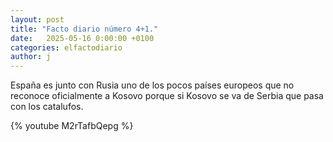 ```yaml
---
layout: post
title: "Facto diario número 4+1."
date:   2025-05-16 0:00:00 +0100
categories: elfactodiario
author: j
---
```


España es junto con Rusia uno de los pocos países europeos que no reconoce oficialmente a Kosovo porque si Kosovo se va de Serbia que pasa con los catalufos.

{% youtube M2rTafbQepg %}
